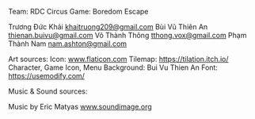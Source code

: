 Team: RDC Circus
Game: Boredom Escape

Trương Đức Khải	khaitruong209@gmail.com
Bùi Vũ Thiên An	thienan.buivu@gmail.com
Võ Thành Thông	tthong.vox@gmail.com
Phạm Thành Nam	nam.ashton@gmail.com

Art sources:
Icon: www.flaticon.com
Tilemap: https://tilation.itch.io/
Character, Game Icon, Menu Background: Bui Vu Thien An
Font: https://usemodify.com/

Music & Sound sources:

Music by Eric Matyas
www.soundimage.org
